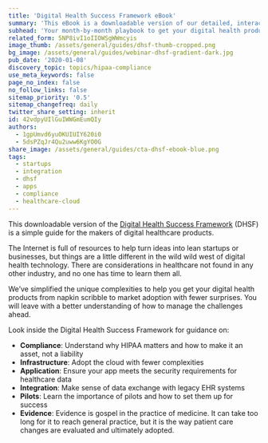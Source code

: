 ```yaml
---
title: 'Digital Health Success Framework eBook'
summary: 'This eBook is a downloadable version of our detailed, interactive Digital Health Success Framework. It''s your guide to successfully launching a digital health product.'
subhead: 'Your month-by-month playbook to get your digital health product from napkin scribble to market adoption with fewer surprises'
related_form: 5NP8ivI1oIIOWSgWWmcyis
image_thumb: /assets/general/guides/dhsf-thumb-cropped.png
bg_image: /assets/general/guides/webinar-dhsf-gradient-dark.jpg
pub_date: '2020-01-08'
discovery_topic: topics/hipaa-compliance
use_meta_keywords: false
page_no_index: false
no_follow_links: false
sitemap_priority: '0.5'
sitemap_changefreq: daily
twitter_share_setting: inherit
id: 42vdpyUIlGuIWWGmEumQIy
authors:
  - 1gpUmvd6yuOKUIUIY620i0
  - 5dsPZqJr4Qu2uww6KgYO0G
share_image: /assets/general/guides/cta-dhsf-ebook-blue.png
tags:
  - startups
  - integration
  - dhsf
  - apps
  - compliance
  - healthcare-cloud
---
```

This downloadable version of the [Digital Health Success Framework](https://datica.com/dhsf/) (DHSF) is a simple guide for the makers of digital healthcare products.

The Internet is full of resources to help turn ideas into lean startups or businesses, but things are a little different in the wild wild west of digital health technology. There are considerations in healthcare not found in any other industry, and no one has time to learn them all.

We’ve simplified the unique complexities to help you get your digital health products from napkin scribble to market adoption with fewer surprises. You will leave with a better understanding of how to manage the challenges ahead.

Look inside the Digital Health Success Framework for guidance on:

- __Compliance__: Understand why HIPAA matters and how to make it an asset, not a liability
- __Infrastructure__: Adopt the cloud with fewer complexities
- __Application__: Ensure your app meets the security requirements for healthcare data
- __Integration__: Make sense of data exchange with legacy EHR systems
- __Pilots__: Learn the importance of pilots and how to set them up for success
- __Evidence__: Evidence is gospel in the practice of medicine. It can take too long for it to reach general practice, but it is the way patient care changes are evaluated and ultimately adopted.